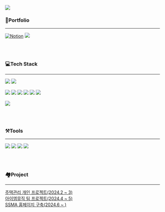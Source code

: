 
<img src="https://capsule-render.vercel.app/api?type=Waving&color=timeAuto&height=300&section=header&text=Youhyun%20Won&fontSize=90" />


### 📂Portfolio
<hr>

<div>
 <a href="https://ahead-addition-51b.notion.site/Youhyun-Won-7a0c476ab6b844ee92f9c8be01ac1a6c?pvs=4">
<img src="https://camo.githubusercontent.com/1c62188f3c05d57c207007eaded9d630cf1c1c9aceb101cbe354c625955b1df1/68747470733a2f2f696d672e736869656c64732e696f2f62616467652f4e6f74696f6e2d6439643964392e7376673f7374796c653d666c6174266c6f676f3d4e6f74696f6e266c6f676f436f6c6f723d626c61636b" alt="Notion" data-canonical-src="https://img.shields.io/badge/Notion-d9d9d9.svg?style=flat&amp;logo=Notion&amp;logoColor=white" style="max-width: 100%;"></a>
<a href="https://velog.io/@yhwit30/series"><img src="https://img.shields.io/badge/Velog-20C997?style=flat-square&logo=velog&logoColor=white"/></a>
</div>

<br/><br/>



### 💻Tech Stack
<hr>

<div>
<picture>
<img src="https://img.shields.io/badge/java-007396?style=flat-square&logo=java&logoColor=white"/>  </picture>
 <picture>
<img src="https://img.shields.io/badge/Python-3776AB?style=flat-square&logo=Python&logoColor=white"/> </picture>
<!--  <picture>
   <img src="https://img.shields.io/badge/C-A8B9CC?style=flat-square&logo=C&logoColor=white"/> </picture>
 -->
<br/>  <br/>
   <picture>
<img src="https://img.shields.io/badge/HTML5-E34F26?style=flat-square&logo=html5&logoColor=white"/> </picture>
  <picture>
<img src="https://img.shields.io/badge/css3-1572B6?style=flat-square&logo=css3&logoColor=white"/> </picture>
    <picture>
<img src="https://img.shields.io/badge/JavaScript-F7DF1E?style=flat-square&logo=javascript&logoColor=white"/> </picture>
     <picture>
<img src="https://img.shields.io/badge/jQuery-0769AD?style=flat-square&logo=jQuery&logoColor=white"/> </picture>
      <picture>
<img src="https://img.shields.io/badge/Tailwind CSS-06B6D4?style=flat-square&logo=Tailwind CSS&logoColor=white"/> </picture>
        <picture>
<img src="https://img.shields.io/badge/Selenium-43B02A?style=flat-square&logo=Selenium&logoColor=white"/> </picture>
     <!--  <picture>
<img src="https://img.shields.io/badge/React-61DAFB?style=flat-square&logo=React&logoColor=black"/> </picture>
 -->
<br/><br/>
 <picture>
<img src="https://img.shields.io/badge/MySQL-4479A1?style=flat-square&logo=MySQL&logoColor=white"/> </picture>

</div>


<br/><br/>




### ⚒️Tools
<hr>
<div>
 <picture>
<img src="https://img.shields.io/badge/Spring-6DB33F?style=flat-square&logo=Spring&logoColor=white"/> </picture>
  <picture>
<img src="https://img.shields.io/badge/intellijidea-000000?style=flat-square&logo=intellijidea&logoColor=white"/>
         </picture>
   <picture>
<img src="https://img.shields.io/badge/Git-F05032?style=flat-square&logo=git&logoColor=white"/> </picture>
    <picture>
<img src="https://img.shields.io/badge/GitHub-181717?style=flat-square&logo=GitHub&logoColor=white"/> </picture>
     <picture>
<!--<img src="https://img.shields.io/badge/Postman-FF6C37?style=flat-square&logo=Postman&logoColor=white"/> </picture>
      <picture>
<img src="https://img.shields.io/badge/Visual Studio Code-007ACC?style=flat-square&logo=Visual Studio Code&logoColor=white"/> </picture>
       <picture>
<img src="https://img.shields.io/badge/figma-1b024f?style=flat&amp;logo=figma&amp;logoColor=white"> </picture>
        <picture>
 <img src="https://img.shields.io/badge/Next.js-000000?style=flat-square&logo=Next.js&logoColor=white"/> </picture>
         <picture>
<img src="https://img.shields.io/badge/Node.js-339933?style=flat-square&logo=Node.js&logoColor=white"/>
         </picture>
-->
</div>

<br/><br/>


<!--
### 🎒Education
<hr>
[독학]
<br/>
<div>
2023.11 ~ 12 : 
<picture><img src="https://img.shields.io/badge/C-A8B9CC?style=flat-square&logo=C&logoColor=white"/></picture>
</div>

<br/>
[코리아IT아카데미]
<br/>
<div>
2023.12 : &emsp;&emsp;&emsp;&emsp;&nbsp;
<picture><img src="https://img.shields.io/badge/Python-3776AB?style=flat-square&logo=Python&logoColor=white"/></picture>
</div>



<div>
2023.12 ~ 2024.01 :
<picture><img src="https://img.shields.io/badge/java-007396?style=flat-square&logo=java&logoColor=white"/> <img src="https://img.shields.io/badge/Spring-6DB33F?style=flat-square&logo=Spring&logoColor=white"/></picture>
</div>
<div>
2024.01 ~ 02 : &emsp;&emsp;
<picture><img src="https://img.shields.io/badge/MySQL-4479A1?style=flat-square&logo=MySQL&logoColor=white"/></picture> <picture><img src="https://img.shields.io/badge/HTML5-E34F26?style=flat-square&logo=html5&logoColor=white"/></picture> <picture>
<img src="https://img.shields.io/badge/css3-1572B6?style=flat-square&logo=css3&logoColor=white"/> </picture> <picture><img src="https://img.shields.io/badge/JavaScript-F7DF1E?style=flat-square&logo=javascript&logoColor=white"/></picture>  <picture><img src="https://img.shields.io/badge/Selenium-43B02A?style=flat-square&logo=Selenium&logoColor=white"/></picture>
</div>
<div>
2024.01 ~ 2024.03 :
<picture><img src="https://img.shields.io/badge/React-61DAFB?style=flat-square&logo=React&logoColor=white"/></picture>
</div>
<div>
2024.04 ~ 2024.05 : 
<picture><img src="https://img.shields.io/badge/springboot-6DB33F?style=flat-square&logo=springboot&logoColor=white"/></picture> <picture><img src="https://img.shields.io/badge/springsecurity-6DB33F?style=flat-square&logo=springsecurity&logoColor=white"/></picture> <picture><img src="https://img.shields.io/badge/jsonwebtokens-000000?style=flat-square&logo=jsonwebtokens&logoColor=white"/></picture>
</div>

<br/>

[코리아IT아카데미 학습내용]

<div>
<a href="https://github.com/yhwit30/wise_saying_2023_12">1. 명언 앱(2023.12) </a>  &nbsp; Java / Eclipse
<br/>
<a href="https://github.com/yhwit30/polynomial_cal_23_12">2. 다항식 계산기(2023.12)</a>  &nbsp; Java / IntelliJ
<br/>
<a href="https://github.com/yhwit30/23_12_AM_backup">3. 회원+게시글 프로젝트(2024.1)</a>  &nbsp; Java / Eclipse
<br/>
<a href="https://github.com/yhwit30/24_01_JDBC_AM">4.  회원+게시글 프로젝트 -JDBC 활용(2024.1)</a>  &nbsp; Java / Spring
<br/>
<a href="https://github.com/yhwit30/JSP_AM_2024_01">5.  회원+게시글 프로젝트 -JSP 활용(2024.1)</a>  &nbsp; HTML,CSS,JS / Spring
<br/>
<a href="https://github.com/yhwit30/nextJs_project">6. 할 일 목록 앱(2024.4)</a>  &nbsp; React / VSCode
<br/>
<a href="https://github.com/yhwit30/chat_app_24_04">7. 채팅 앱(2024.4)</a> &nbsp; Java / Postman
<br/>
<a href="https://github.com/yhwit30/batch_ex_24_04">8. 쇼핑몰 사이트(2024.4)</a> &nbsp; Java,Spring Batch / IntelliJ
<br/>
<a href="https://github.com/yhwit30/acc_app_2024_04">9. 음원판매 사이트(2024.5)</a> &nbsp; Java,Spring Batch / IntelliJ
<br>
<a href="https://github.com/yhwit30/JWT_2024_05">10. JWT(2024.5)</a> &nbsp; Java / IntelliJ
<br>
<a href="https://github.com/yhwit30/rest_api_2024_05">11. JWT -REST api 활용(2024.5)</a> &nbsp; Java / IntelliJ, Postman
<br>
<a href="https://github.com/yhwit30/sssAndUpload_2024_5_yhw">12. 카카오로그인(2024.5)</a> &nbsp; Java / IntelliJ
<br>
<a href="https://github.com/yhwit30/sbb_deploy_exam_2024_05">13. 서비스 서버 배포(2024.5)</a> &nbsp; Java / Fly.io
</div>


<br/><br/>-->
### 🏘️Project
<hr>
<div>
<a href="https://github.com/yhwit30/demo_project_2024_1">주택관리 개인 프로젝트(2024.2 ~ 3)</a>
<br>
<a href="https://github.com/yhwit30/IMMusic_project">아이엠뮤직 팀 프로젝트(2024.4 ~ 5)</a>
 <br>
<a href="https://github.com/yhwit30/SSMA_homepage">SSMA 홈페이지 구축(2024.6 ~ )</a>
</div>

